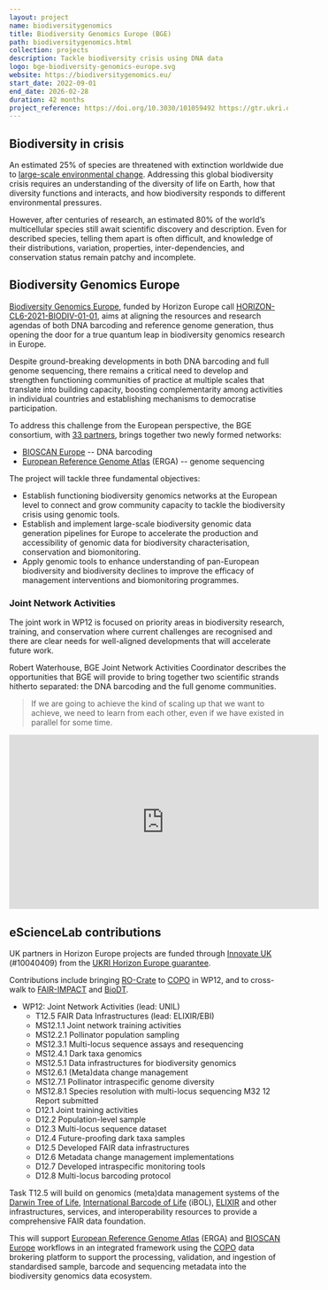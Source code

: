 ```yaml
---
layout: project
name: biodiversitygenomics
title: Biodiversity Genomics Europe (BGE)
path: biodiversitygenomics.html
collection: projects
description: Tackle biodiversity crisis using DNA data
logo: bge-biodiversity-genomics-europe.svg
website: https://biodiversitygenomics.eu/
start_date: 2022-09-01
end_date: 2026-02-28
duration: 42 months
project_reference: https://doi.org/10.3030/101059492 https://gtr.ukri.org/projects?ref=10040409
---
```


## Biodiversity in crisis

An estimated 25% of species are threatened with extinction worldwide due to [large-scale environmental change](https://ipbes.net/news/million-threatened-species-thirteen-questions-answers). Addressing this global biodiversity crisis requires an understanding of the diversity of life on Earth, how that diversity functions and interacts, and how biodiversity responds to different environmental pressures.

However, after centuries of research, an estimated 80% of the world’s multicellular species still await scientific discovery and description. Even for described species, telling them apart is often difficult, and knowledge of their distributions, variation, properties, inter-dependencies, and conservation status remain patchy and incomplete.

## Biodiversity Genomics Europe

[Biodiversity Genomics Europe](https://biodiversitygenomics.eu/), funded by Horizon Europe call [HORIZON-CL6-2021-BIODIV-01-01](https://ec.europa.eu/info/funding-tenders/opportunities/portal/screen/opportunities/topic-details/horizon-cl6-2021-biodiv-01-21), aims at aligning the resources and research agendas of both DNA barcoding and reference genome generation, thus opening the door for a true quantum leap in biodiversity genomics research in Europe.

Despite ground-breaking developments in both DNA barcoding and full genome sequencing, there remains a critical need to develop and strengthen functioning communities of practice at multiple scales that translate into building capacity, boosting complementarity among activities in individual countries and establishing mechanisms to democratise participation.

To address this challenge from the European perspective, the BGE consortium, with [33 partners](https://biodiversitygenomics.eu/partners/), brings together two newly formed networks:

- [BIOSCAN Europe](https://www.bioscaneurope.org/) -- DNA barcoding
- [European Reference Genome Atlas](https://www.erga-biodiversity.eu/) (ERGA) -- genome sequencing

The project will tackle three fundamental objectives:

 - Establish functioning biodiversity genomics networks at the European level to connect and grow community capacity to tackle the biodiversity crisis using genomic tools.
 - Establish and implement large-scale biodiversity genomic data generation pipelines for Europe to accelerate the production and accessibility of genomic data for biodiversity characterisation, conservation and biomonitoring.
 - Apply genomic tools to enhance understanding of pan-European biodiversity and biodiversity declines to improve the efficacy of management interventions and biomonitoring programmes.

### Joint Network Activities

The joint work in WP12 is focused on priority areas in biodiversity research, training, and conservation where current challenges are recognised and there are clear needs for well-aligned developments that will accelerate future work. 

Robert Waterhouse, BGE Joint Network Activities Coordinator describes the opportunities that BGE
will provide to bring together two scientific strands hitherto separated: the DNA barcoding and the
full genome communities.

> If we are going to achieve the kind of scaling up that we want to achieve, 
> we need to learn from each other, even if we have existed in parallel for some time.

<iframe width="560" height="315" src="https://www.youtube-nocookie.com/embed/3PRJaYFwo7w" title="YouTube video player" frameborder="0" allow="accelerometer; autoplay; clipboard-write; encrypted-media; gyroscope; picture-in-picture" allowfullscreen></iframe>

## eScienceLab contributions

UK partners in Horizon Europe projects are funded through [Innovate UK](https://www.ukri.org/councils/innovate-uk/) (#10040409) from the [UKRI Horizon Europe guarantee](https://www.ukri.org/apply-for-funding/apply-for-horizon-europe-guarantee-funding/).

Contributions include bringing [RO-Crate](../../products/researchobject/) to [COPO](https://copo-project.org/) in WP12, and to cross-walk to [FAIR-IMPACT](../fair-impact/) and [BioDT](../biodt/).

* WP12: Joint Network Activities (lead: UNIL)
    - T12.5 FAIR Data Infrastructures (lead: ELIXIR/EBI) 
    - MS12.1.1 Joint network training activities
    - MS12.2.1 Pollinator population sampling
    - MS12.3.1 Multi-locus sequence assays and resequencing
    - MS12.4.1 Dark taxa genomics
    - MS12.5.1 Data infrastructures for biodiversity genomics
    - MS12.6.1 (Meta)data change management
    - MS12.7.1 Pollinator intraspecific genome diversity
    - MS12.8.1 Species resolution with multi-locus sequencing M32 12 Report submitted
    - D12.1 Joint training activities
    - D12.2 Population-level sample
    - D12.3 Multi-locus sequence dataset
    - D12.4 Future-proofing dark taxa samples
    - D12.5 Developed FAIR data infrastructures
    - D12.6 Metadata change management implementations
    - D12.7 Developed intraspecific monitoring tools
    - D12.8 Multi-locus barcoding protocol

Task T12.5 will build on genomics (meta)data management systems of the [Darwin Tree of Life](https://www.darwintreeoflife.org/), [International Barcode of Life](https://ibol.org/) (iBOL), [ELIXIR](/projects/elixir/) and other infrastructures, services, and interoperability resources to provide a comprehensive FAIR data foundation. 

This will support [European Reference Genome Atlas](https://www.erga-biodiversity.eu/) (ERGA) and [BIOSCAN Europe](https://www.bioscaneurope.org/) workflows in an integrated framework using the [COPO](https://copo-project.org/) data brokering platform to support the processing, validation, and ingestion of standardised sample, barcode and sequencing metadata into the biodiversity genomics data ecosystem.


